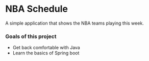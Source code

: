 # NBA Schedule

A simple application that shows the NBA teams playing this week.

### Goals of this project
- Get back comfortable with Java
- Learn the basics of Spring boot